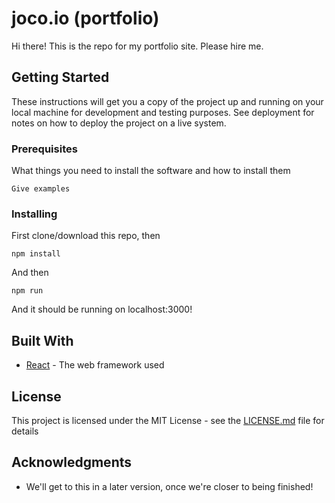 # joco.io (portfolio)

Hi there! This is the repo for my portfolio site. Please hire me.

## Getting Started

These instructions will get you a copy of the project up and running on your local machine for development and testing purposes. See deployment for notes on how to deploy the project on a live system.

### Prerequisites

What things you need to install the software and how to install them

```
Give examples
```

### Installing

First clone/download this repo, then
```
npm install
```

And then

```
npm run
```

And it should be running on localhost:3000!

## Built With

* [React](https://facebook.github.io/react/) - The web framework used

## License

This project is licensed under the MIT License - see the [LICENSE.md](LICENSE.md) file for details

## Acknowledgments

* We'll get to this in a later version, once we're closer to being finished!
